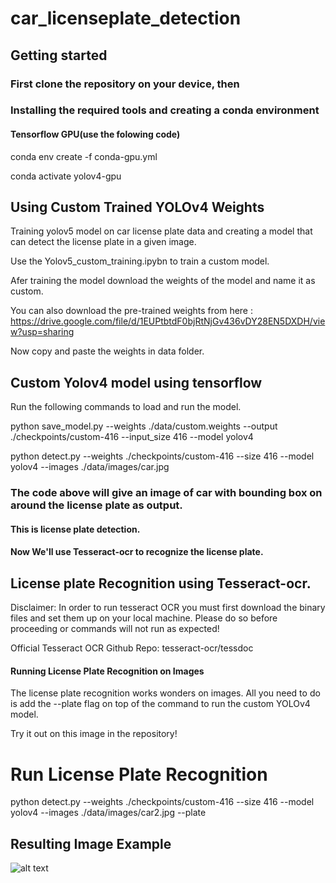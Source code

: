 # car_licenseplate_detection
## Getting started
### First clone the repository on your device, then
### Installing the required tools and creating a conda environment
#### Tensorflow GPU(use the folowing code)
conda env create -f conda-gpu.yml

conda activate yolov4-gpu

## Using Custom Trained YOLOv4 Weights
Training yolov5 model on car license plate data and creating a model that can detect the license plate in a given image.

Use the Yolov5_custom_training.ipybn to train a custom model.

Afer training the model download the weights of the model and name it as custom.

You can also download the pre-trained weights from here : https://drive.google.com/file/d/1EUPtbtdF0bjRtNjGv436vDY28EN5DXDH/view?usp=sharing

Now copy and paste the weights in data folder.

## Custom Yolov4 model using tensorflow
Run the following commands to load and run the model.

python save_model.py --weights ./data/custom.weights --output ./checkpoints/custom-416 --input_size 416 --model yolov4 

python detect.py --weights ./checkpoints/custom-416 --size 416 --model yolov4 --images ./data/images/car.jpg

### The code above will give an image of car with bounding box on around the license plate as output.
#### This is license plate detection.
#### Now We'll use Tesseract-ocr to recognize the license plate.
## License plate Recognition using Tesseract-ocr.
Disclaimer: In order to run tesseract OCR you must first download the binary files and set them up on your local machine. Please do so before proceeding or commands will not run as expected!

Official Tesseract OCR Github Repo: tesseract-ocr/tessdoc

#### Running License Plate Recognition on Images
The license plate recognition works wonders on images. All you need to do is add the --plate flag on top of the command to run the custom YOLOv4 model.

Try it out on this image in the repository!

# Run License Plate Recognition
python detect.py --weights ./checkpoints/custom-416 --size 416 --model yolov4 --images ./data/images/car2.jpg --plate
## Resulting Image Example
![alt text]([http://url/to/img.png](https://github.com/theAIGuysCode/yolov4-custom-functions/blob/master/data/helpers/lpr_demo.png))
